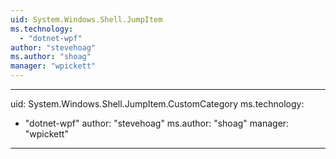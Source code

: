 ```yaml
---
uid: System.Windows.Shell.JumpItem
ms.technology: 
  - "dotnet-wpf"
author: "stevehoag"
ms.author: "shoag"
manager: "wpickett"
---
```


---
uid: System.Windows.Shell.JumpItem.CustomCategory
ms.technology: 
  - "dotnet-wpf"
author: "stevehoag"
ms.author: "shoag"
manager: "wpickett"
---
